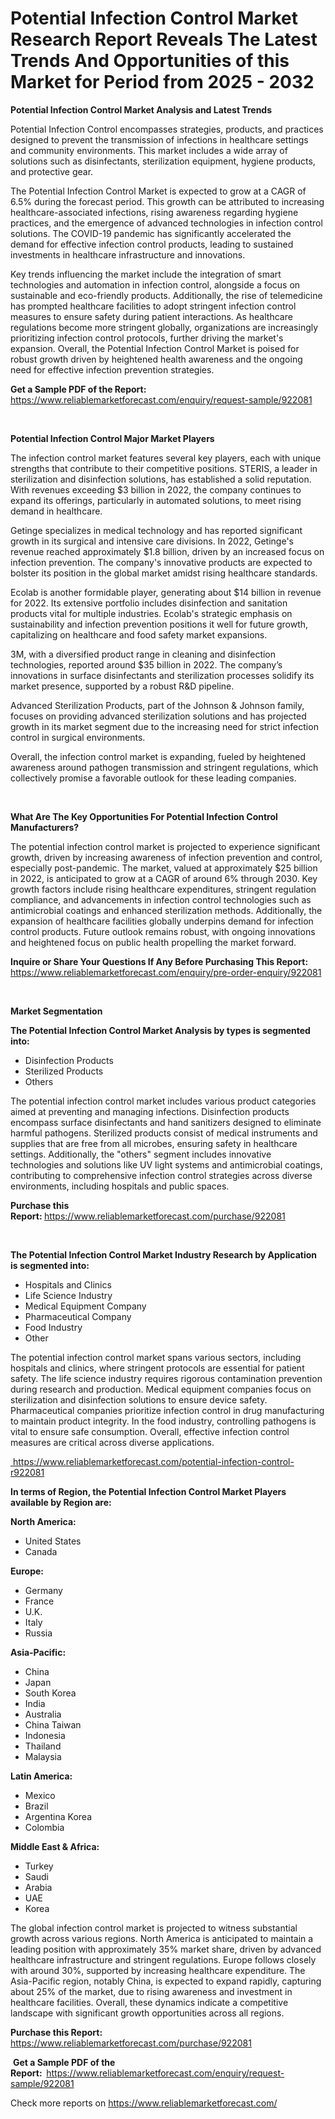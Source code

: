 <p><h1>Potential Infection Control Market Research Report Reveals The Latest Trends And Opportunities of this Market for Period from 2025 - 2032</h1></p><p><strong>Potential Infection Control Market Analysis and Latest Trends</strong></p>
<p><p>Potential Infection Control encompasses strategies, products, and practices designed to prevent the transmission of infections in healthcare settings and community environments. This market includes a wide array of solutions such as disinfectants, sterilization equipment, hygiene products, and protective gear.</p><p>The Potential Infection Control Market is expected to grow at a CAGR of 6.5% during the forecast period. This growth can be attributed to increasing healthcare-associated infections, rising awareness regarding hygiene practices, and the emergence of advanced technologies in infection control solutions. The COVID-19 pandemic has significantly accelerated the demand for effective infection control products, leading to sustained investments in healthcare infrastructure and innovations.</p><p>Key trends influencing the market include the integration of smart technologies and automation in infection control, alongside a focus on sustainable and eco-friendly products. Additionally, the rise of telemedicine has prompted healthcare facilities to adopt stringent infection control measures to ensure safety during patient interactions. As healthcare regulations become more stringent globally, organizations are increasingly prioritizing infection control protocols, further driving the market's expansion. Overall, the Potential Infection Control Market is poised for robust growth driven by heightened health awareness and the ongoing need for effective infection prevention strategies.</p></p>
<p><strong>Get a Sample PDF of the Report:&nbsp;</strong> <a href="https://www.reliablemarketforecast.com/enquiry/request-sample/922081?utm_campaign=3049&utm_medium=2&utm_source=Github&utm_content=ia&utm_term=07032025&utm_id=potential-infection-control">https://www.reliablemarketforecast.com/enquiry/request-sample/922081</a></p>
<p>&nbsp;</p>
<p><strong>Potential Infection Control Major Market Players</strong></p>
<p><p>The infection control market features several key players, each with unique strengths that contribute to their competitive positions. STERIS, a leader in sterilization and disinfection solutions, has established a solid reputation. With revenues exceeding $3 billion in 2022, the company continues to expand its offerings, particularly in automated solutions, to meet rising demand in healthcare.</p><p>Getinge specializes in medical technology and has reported significant growth in its surgical and intensive care divisions. In 2022, Getinge's revenue reached approximately $1.8 billion, driven by an increased focus on infection prevention. The company's innovative products are expected to bolster its position in the global market amidst rising healthcare standards.</p><p>Ecolab is another formidable player, generating about $14 billion in revenue for 2022. Its extensive portfolio includes disinfection and sanitation products vital for multiple industries. Ecolab's strategic emphasis on sustainability and infection prevention positions it well for future growth, capitalizing on healthcare and food safety market expansions.</p><p>3M, with a diversified product range in cleaning and disinfection technologies, reported around $35 billion in 2022. The company’s innovations in surface disinfectants and sterilization processes solidify its market presence, supported by a robust R&D pipeline.</p><p>Advanced Sterilization Products, part of the Johnson & Johnson family, focuses on providing advanced sterilization solutions and has projected growth in its market segment due to the increasing need for strict infection control in surgical environments.</p><p>Overall, the infection control market is expanding, fueled by heightened awareness around pathogen transmission and stringent regulations, which collectively promise a favorable outlook for these leading companies.</p></p>
<p>&nbsp;</p>
<p><strong>What Are The Key Opportunities For Potential Infection Control Manufacturers?</strong></p>
<p><p>The potential infection control market is projected to experience significant growth, driven by increasing awareness of infection prevention and control, especially post-pandemic. The market, valued at approximately $25 billion in 2022, is anticipated to grow at a CAGR of around 6% through 2030. Key growth factors include rising healthcare expenditures, stringent regulation compliance, and advancements in infection control technologies such as antimicrobial coatings and enhanced sterilization methods. Additionally, the expansion of healthcare facilities globally underpins demand for infection control products. Future outlook remains robust, with ongoing innovations and heightened focus on public health propelling the market forward.</p></p>
<p><strong>Inquire or Share Your Questions If Any Before Purchasing This Report:</strong> <a href="https://www.reliablemarketforecast.com/enquiry/pre-order-enquiry/922081?utm_campaign=3049&utm_medium=2&utm_source=Github&utm_content=ia&utm_term=07032025&utm_id=potential-infection-control">https://www.reliablemarketforecast.com/enquiry/pre-order-enquiry/922081</a></p>
<p>&nbsp;</p>
<p><strong>Market Segmentation</strong></p>
<p><strong>The Potential Infection Control Market Analysis by types is segmented into:</strong></p>
<p><ul><li>Disinfection Products</li><li>Sterilized Products</li><li>Others</li></ul></p>
<p><p>The potential infection control market includes various product categories aimed at preventing and managing infections. Disinfection products encompass surface disinfectants and hand sanitizers designed to eliminate harmful pathogens. Sterilized products consist of medical instruments and supplies that are free from all microbes, ensuring safety in healthcare settings. Additionally, the "others" segment includes innovative technologies and solutions like UV light systems and antimicrobial coatings, contributing to comprehensive infection control strategies across diverse environments, including hospitals and public spaces.</p></p>
<p><strong>Purchase this Report:&nbsp;</strong><a href="https://www.reliablemarketforecast.com/purchase/922081?utm_campaign=3049&utm_medium=2&utm_source=Github&utm_content=ia&utm_term=07032025&utm_id=potential-infection-control">https://www.reliablemarketforecast.com/purchase/922081</a></p>
<p>&nbsp;</p>
<p><strong>The Potential Infection Control Market Industry Research by Application is segmented into:</strong></p>
<p><ul><li>Hospitals and Clinics</li><li>Life Science Industry</li><li>Medical Equipment Company</li><li>Pharmaceutical Company</li><li>Food Industry</li><li>Other</li></ul></p>
<p><p>The potential infection control market spans various sectors, including hospitals and clinics, where stringent protocols are essential for patient safety. The life science industry requires rigorous contamination prevention during research and production. Medical equipment companies focus on sterilization and disinfection solutions to ensure device safety. Pharmaceutical companies prioritize infection control in drug manufacturing to maintain product integrity. In the food industry, controlling pathogens is vital to ensure safe consumption. Overall, effective infection control measures are critical across diverse applications.</p></p>
<p><a href="https://www.reliablemarketforecast.com/potential-infection-control-r922081?utm_campaign=3049&utm_medium=2&utm_source=Github&utm_content=ia&utm_term=07032025&utm_id=potential-infection-control">&nbsp;https://www.reliablemarketforecast.com/potential-infection-control-r922081</a></p>
<p><strong>In terms of Region, the Potential Infection Control Market Players available by Region are:</strong></p>
<p>
    <p> <strong> North America: </strong>
        <ul>
            <li>United States</li>
            <li>Canada</li>
        </ul>
        </p> 
    <p> <strong> Europe: </strong>
        <ul>
            <li>Germany</li>
            <li>France</li>
            <li>U.K.</li>
            <li>Italy</li>
            <li>Russia</li>
        </ul>
        </p> 
    <p> <strong> Asia-Pacific: </strong>
        <ul>
            <li>China</li>
            <li>Japan</li>
            <li>South Korea</li>
            <li>India</li>
            <li>Australia</li>
            <li>China Taiwan</li>
            <li>Indonesia</li>
            <li>Thailand</li>
            <li>Malaysia</li>
        </ul>
        </p> 
    <p> <strong> Latin America: </strong>
        <ul>
            <li>Mexico</li>
            <li>Brazil</li>
            <li>Argentina Korea</li>
            <li>Colombia</li>
        </ul>
        </p> 
    <p> <strong> Middle East & Africa: </strong>
        <ul>
            <li>Turkey</li>
            <li>Saudi</li>
            <li>Arabia</li>
            <li>UAE</li>
            <li>Korea</li>
        </ul>
    </p>
    </p>
<p><p>The global infection control market is projected to witness substantial growth across various regions. North America is anticipated to maintain a leading position with approximately 35% market share, driven by advanced healthcare infrastructure and stringent regulations. Europe follows closely with around 30%, supported by increasing healthcare expenditure. The Asia-Pacific region, notably China, is expected to expand rapidly, capturing about 25% of the market, due to rising awareness and investment in healthcare facilities. Overall, these dynamics indicate a competitive landscape with significant growth opportunities across all regions.</p></p>
<p><strong>Purchase this Report: </strong><a href="https://www.reliablemarketforecast.com/purchase/922081?utm_campaign=3049&utm_medium=2&utm_source=Github&utm_content=ia&utm_term=07032025&utm_id=potential-infection-control">https://www.reliablemarketforecast.com/purchase/922081</a></p>
<p>&nbsp;<strong>Get a Sample PDF of the Report:&nbsp;&nbsp;</strong><a href="https://www.reliablemarketforecast.com/enquiry/request-sample/922081?utm_campaign=3049&utm_medium=2&utm_source=Github&utm_content=ia&utm_term=07032025&utm_id=potential-infection-control">https://www.reliablemarketforecast.com/enquiry/request-sample/922081</a></p>
<p><strong></strong></p>
<p>Check more reports on <a href="https://www.reliablemarketforecast.com/?utm_campaign=3049&utm_medium=2&utm_source=Github&utm_content=ia&utm_term=07032025&utm_id=potential-infection-control">https://www.reliablemarketforecast.com/</a></p>